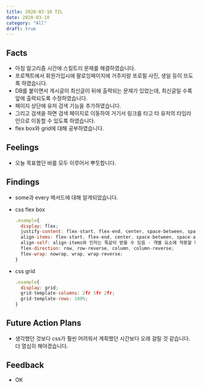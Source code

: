 ```yaml
---
title: 2020-03-10 TIL
date: 2020-03-10
category: "All"
draft: true
---
```


## Facts

- 아침 알고리즘 시간에 스킬트리 문제를 해결하였습니다.
- 프로젝트에서 회원가입시에 팔로잉페이지에 거주지랑 프로필 사진, 생일 등이 뜨도록 하였습니다.
- DB를 붙이면서 게시글이 최신글이 뒤에 출력되는 문제가 있었는데, 최신글일 수록 앞에 출력되도록 수정하였습니다.
- 페이지 상단에 유저 검색 기능을 추가하였습니다.
- 그리고 검색을 하면 검색 페이지로 이동하여 거기서 링크를 타고 타 유저의 타임라인으로 이동할 수 있도록 하였습니다.
- flex box와 grid에 대해 공부하였습니다.

## Feelings

- 오늘 목표했던 바를 모두 이루어서 뿌듯합니다.

## Findings

- some과 every 메서드에 대해 알게되었습니다.
- css flex box

  ```javascript
  .example{
    display: flex;
    justify-content: flex-start, flex-end, center, space-between, space-around;
    align-items: flex-start, flex-end, center, space-between, space-around;
    align-self: align-items와 인자는 똑같이 받을 수 있음 - 개별 요소에 적용할 때 사용;
    flex-direction: row, row-reverse, column, column-reverse;
    flex-wrap: nowrap, wrap, wrap-reverse;
  }
  ```

- css grid
  
  ```javascript
  .example{
    display: grid;
    grid-template-columns: 2fr 5fr 2fr;
    grid-template-rows: 100%;
  }
  ```

## Future Action Plans

- 생각했던 것보다 css가 훨씬 어려워서 계획했던 시간보다 오래 걸릴 것 같습니다. 더 열심히 해야겠습니다.

## Feedback

- OK
